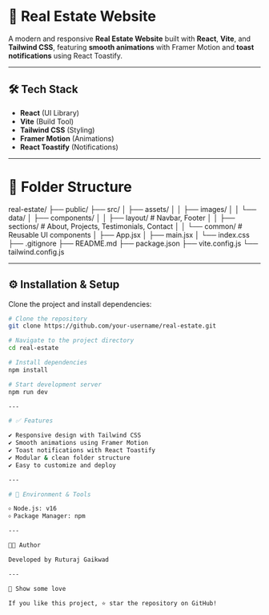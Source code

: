 # 🏡 Real Estate Website

A modern and responsive **Real Estate Website** built with **React**, **Vite**, and **Tailwind CSS**, featuring **smooth animations** with Framer Motion and **toast notifications** using React Toastify.

---

## 🛠 Tech Stack
- **React** (UI Library)
- **Vite** (Build Tool)
- **Tailwind CSS** (Styling)
- **Framer Motion** (Animations)
- **React Toastify** (Notifications)

---

# 📂 Folder Structure
real-estate/
├── public/
├── src/
│ ├── assets/
│ │ ├── images/
│ │ └── data/
│ ├── components/
│ │ ├── layout/ # Navbar, Footer
│ │ ├── sections/ # About, Projects, Testimonials, Contact
│ │ └── common/ # Reusable UI components
│ ├── App.jsx
│ ├── main.jsx
│ └── index.css
├── .gitignore
├── README.md
├── package.json
├── vite.config.js
└── tailwind.config.js

---

## ⚙️ Installation & Setup
Clone the project and install dependencies:

```bash
# Clone the repository
git clone https://github.com/your-username/real-estate.git

# Navigate to the project directory
cd real-estate

# Install dependencies
npm install

# Start development server
npm run dev

---

# ✅ Features

✔ Responsive design with Tailwind CSS
✔ Smooth animations using Framer Motion
✔ Toast notifications with React Toastify
✔ Modular & clean folder structure
✔ Easy to customize and deploy

---

# 🔧 Environment & Tools

৹ Node.js: v16
৹ Package Manager: npm

---

👨‍💻 Author

Developed by Ruturaj Gaikwad

---

🖤 Show some love

If you like this project, ⭐ star the repository on GitHub!
